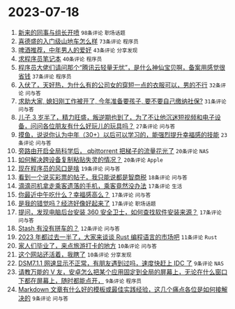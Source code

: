 # 2023-07-18

1. [新来的同事与组长开喷](https://www.v2ex.com/t/957643) `98条评论` `职场话题`
1. [喜德盛的入门级山地车怎么样](https://www.v2ex.com/t/957592) `73条评论` `程序员`
1. [啤酒推荐，中年男人的爱好](https://www.v2ex.com/t/957639) `43条评论` `分享发现`
1. [求程序员笔记本](https://www.v2ex.com/t/957606) `40条评论` `程序员`
1. [程序员大佬们请问那个“腾讯云轻量无忧”，是什么神仙宝贝啊，备案用感觉很省钱](https://www.v2ex.com/t/957581) `37条评论` `程序员`
1. [入伏了，天好热，为什么有的公司女的穿短一点的衣服可以，男的不行](https://www.v2ex.com/t/957651) `32条评论` `问与答`
1. [求助大家, 媳妇刚工作被开了, 今年准备要孩子, 要不要自己缴纳社保?](https://www.v2ex.com/t/957594) `31条评论` `问与答`
1. [儿子 3 岁半了，精力旺盛，叛逆期也到了，为了不让他沉迷短视频和电子设备，问问各位朋友有什么好玩儿的玩具吗？](https://www.v2ex.com/t/957650) `27条评论` `问与答`
1. [摸鱼，说说你认为中年（30+）以后可以学习的，能强烈提升幸福感的技能](https://www.v2ex.com/t/957646) `23条评论` `问与答`
1. [旁路由开启全局科学后， qbittorrent 把梯子的流量花光了](https://www.v2ex.com/t/957638) `20条评论` `NAS`
1. [如何解决跨设备复制粘贴失灵的情况？](https://www.v2ex.com/t/957579) `20条评论` `Apple`
1. [现在程序员的风口是啥](https://www.v2ex.com/t/957589) `19条评论` `问与答`
1. [看到一个说买彩票的帖子，我只能说都是智商税](https://www.v2ex.com/t/957584) `18条评论` `问与答`
1. [滴滴司机拿走乘客遗落的手机，乘客竟然没办法](https://www.v2ex.com/t/957673) `17条评论` `生活`
1. [你最近中午吃什么？幸福感高么？](https://www.v2ex.com/t/957653) `17条评论` `问与答`
1. [是我的错觉吗？经济好像好起来了](https://www.v2ex.com/t/957640) `17条评论` `职场话题`
1. [提问，发现电脑后台安装 360 安全卫士，如何查找软件安装来源？](https://www.v2ex.com/t/957583) `17条评论` `问与答`
1. [Stash 有没有拼车的？](https://www.v2ex.com/t/957614) `12条评论` `问与答`
1. [2023 年都过去一半了，大家来谈谈 Rust 编程语言的市场吧](https://www.v2ex.com/t/957601) `11条评论` `Rust`
1. [家人们毕业了，来点旅游打卡的地方](https://www.v2ex.com/t/957658) `10条评论` `问与答`
1. [这个网站还活着，我瞎了](https://www.v2ex.com/t/957598) `10条评论` `分享发现`
1. [DSM7.1.1 网速显示不正常，有朋友遇到过吗，速度快赶上 IDC 了](https://www.v2ex.com/t/957644) `9条评论` `NAS`
1. [请教万能的 V 友，安卓怎么把某个应用固定到全局的屏幕上，无论在什么窗口下都在屏幕上，随时都能点开，](https://www.v2ex.com/t/957621) `9条评论` `程序员`
1. [Markdown 文章有什么好的模板或最佳实践经验，这几个痛点各位是如何接解决的](https://www.v2ex.com/t/957599) `9条评论` `问与答`
